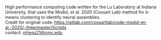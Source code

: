High performance computing code written for the Lu Laboratory at Indiana University, that uses the Modol, et al. 2020 (Cossart Lab)  method for k-means clustering to identify neural assemblies. \
Credit for original code: https://gitlab.com/cossartlab/code-modol-et-al.-2020/-/tree/master/Scripts \
contact: mhess21@cmc.edu
